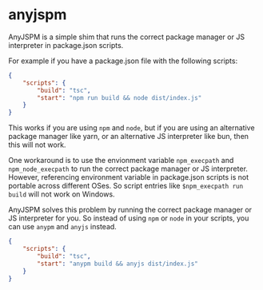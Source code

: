 # anyjspm

AnyJSPM is a simple shim that runs the correct package manager or
JS interpreter in package.json scripts.

For example if you have a package.json file with the following scripts:

```json
{
	"scripts": {
		"build": "tsc",
		"start": "npm run build && node dist/index.js"
	}
}
```

This works if you are using `npm` and `node`, but if you are using an
alternative package manager like yarn, or an alternative JS interpreter
like bun, then this will not work.

One workaround is to use the envionment variable `npm_execpath` and
`npm_node_execpath` to run the correct package manager or JS interpreter.
However, referencing environment variable in package.json scripts is
not portable across different OSes. So script entries like
`$npm_execpath run build` will not work on Windows.

AnyJSPM solves this problem by running the correct package manager or
JS interpreter for you. So instead of using `npm` or `node` in your
scripts, you can use `anypm` and `anyjs` instead.

```json
{
	"scripts": {
		"build": "tsc",
		"start": "anypm build && anyjs dist/index.js"
	}
}
```
